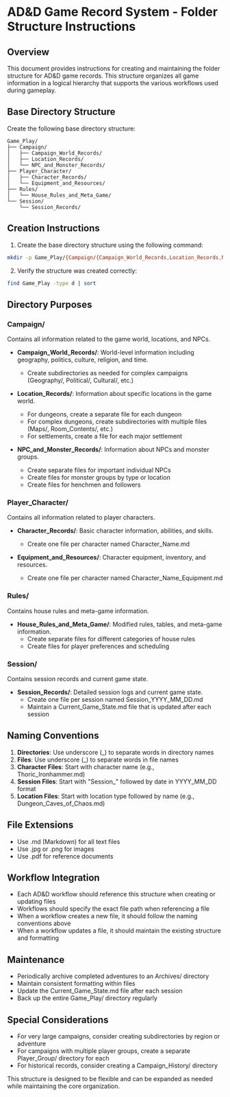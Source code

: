 # AD&D Game Record System - Folder Structure Instructions

## Overview
This document provides instructions for creating and maintaining the folder structure for AD&D game records. This structure organizes all game information in a logical hierarchy that supports the various workflows used during gameplay.

## Base Directory Structure

Create the following base directory structure:

```
Game_Play/
├── Campaign/
│   ├── Campaign_World_Records/
│   ├── Location_Records/
│   └── NPC_and_Monster_Records/
├── Player_Character/
│   ├── Character_Records/
│   └── Equipment_and_Resources/
├── Rules/
│   └── House_Rules_and_Meta_Game/
└── Session/
    └── Session_Records/
```

## Creation Instructions

1. Create the base directory structure using the following command:

```bash
mkdir -p Game_Play/{Campaign/{Campaign_World_Records,Location_Records,NPC_and_Monster_Records},Player_Character/{Character_Records,Equipment_and_Resources},Rules/House_Rules_and_Meta_Game,Session/Session_Records}
```

2. Verify the structure was created correctly:

```bash
find Game_Play -type d | sort
```

## Directory Purposes

### Campaign/
Contains all information related to the game world, locations, and NPCs.

- **Campaign_World_Records/**: World-level information including geography, politics, culture, religion, and time.
  - Create subdirectories as needed for complex campaigns (Geography/, Political/, Cultural/, etc.)

- **Location_Records/**: Information about specific locations in the game world.
  - For dungeons, create a separate file for each dungeon
  - For complex dungeons, create subdirectories with multiple files (Maps/, Room_Contents/, etc.)
  - For settlements, create a file for each major settlement

- **NPC_and_Monster_Records/**: Information about NPCs and monster groups.
  - Create separate files for important individual NPCs
  - Create files for monster groups by type or location
  - Create files for henchmen and followers

### Player_Character/
Contains all information related to player characters.

- **Character_Records/**: Basic character information, abilities, and skills.
  - Create one file per character named Character_Name.md

- **Equipment_and_Resources/**: Character equipment, inventory, and resources.
  - Create one file per character named Character_Name_Equipment.md

### Rules/
Contains house rules and meta-game information.

- **House_Rules_and_Meta_Game/**: Modified rules, tables, and meta-game information.
  - Create separate files for different categories of house rules
  - Create files for player preferences and scheduling

### Session/
Contains session records and current game state.

- **Session_Records/**: Detailed session logs and current game state.
  - Create one file per session named Session_YYYY_MM_DD.md
  - Maintain a Current_Game_State.md file that is updated after each session

## Naming Conventions

1. **Directories**: Use underscore (_) to separate words in directory names
2. **Files**: Use underscore (_) to separate words in file names
3. **Character Files**: Start with character name (e.g., Thoric_Ironhammer.md)
4. **Session Files**: Start with "Session_" followed by date in YYYY_MM_DD format
5. **Location Files**: Start with location type followed by name (e.g., Dungeon_Caves_of_Chaos.md)

## File Extensions

- Use .md (Markdown) for all text files
- Use .jpg or .png for images
- Use .pdf for reference documents

## Workflow Integration

- Each AD&D workflow should reference this structure when creating or updating files
- Workflows should specify the exact file path when referencing a file
- When a workflow creates a new file, it should follow the naming conventions above
- When a workflow updates a file, it should maintain the existing structure and formatting

## Maintenance

- Periodically archive completed adventures to an Archives/ directory
- Maintain consistent formatting within files
- Update the Current_Game_State.md file after each session
- Back up the entire Game_Play/ directory regularly

## Special Considerations

- For very large campaigns, consider creating subdirectories by region or adventure
- For campaigns with multiple player groups, create a separate Player_Group/ directory for each
- For historical records, consider creating a Campaign_History/ directory

This structure is designed to be flexible and can be expanded as needed while maintaining the core organization.
